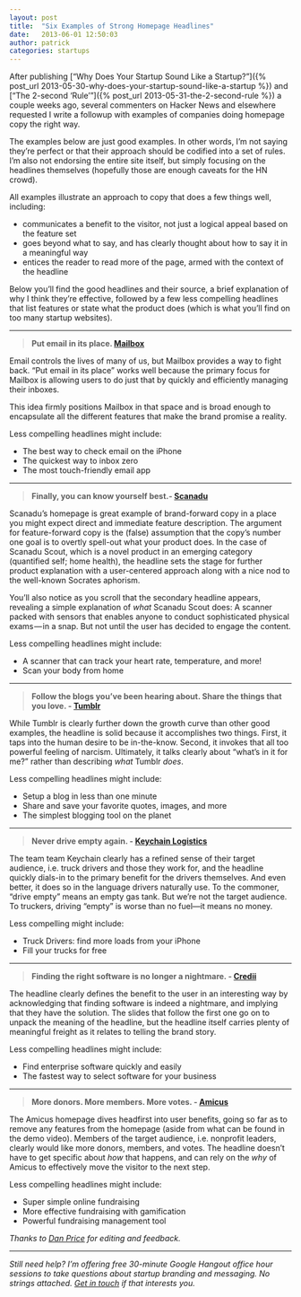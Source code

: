 ```yaml
---
layout: post
title:  "Six Examples of Strong Homepage Headlines"
date:   2013-06-01 12:50:03
author: patrick
categories: startups 
---
```


After publishing [“Why Does Your Startup Sound Like a Startup?”]({% post_url 2013-05-30-why-does-your-startup-sound-like-a-startup %}) and [“The 2-second ‘Rule’”]({% post_url 2013-05-31-the-2-second-rule %}) a couple weeks ago, several commenters on Hacker News and elsewhere requested I write a followup with examples of companies doing homepage copy the right way.

The examples below are just good examples. In other words, I’m not saying they’re perfect or that their approach should be codified into a set of rules. I’m also not endorsing the entire site itself, but simply focusing on the headlines themselves (hopefully those are enough caveats for the HN crowd).

<!--more-->

All examples illustrate an approach to copy that does a few things well, including:

* communicates a benefit to the visitor, not just a logical appeal based on the feature set
* goes beyond what to say, and has clearly thought about how to say it in a meaningful way
* entices the reader to read more of the page, armed with the context of the headline

Below you’ll find the good headlines and their source, a brief explanation of why I think they’re effective, followed by a few less compelling headlines that list features or state what the product does (which is what you’ll find on too many startup websites).

***


> **Put email in its place. [Mailbox][9]**

Email controls the lives of many of us, but Mailbox provides a way to fight back. “Put email in its place” works well because the primary focus for Mailbox is allowing users to do just that by quickly and efficiently managing their inboxes.

This idea firmly positions Mailbox in that space and is broad enough to encapsulate all the different features that make the brand promise a reality.

Less compelling headlines might include:

  * The best way to check email on the iPhone
  * The quickest way to inbox zero
  * The most touch-friendly email app

* * *

> **Finally, you can know yourself best.- [Scanadu][10]**

Scanadu’s homepage is great example of brand-forward copy in a place you might expect direct and immediate feature description. The argument for feature-forward copy is the (false) assumption that the copy’s number one goal is to overtly spell-out what your product does. In the case of Scanadu Scout, which is a novel product in an emerging category (quantified self; home health), the headline sets the stage for further product explanation with a user-centered approach along with a nice nod to the well-known Socrates aphorism.

You’ll also notice as you scroll that the secondary headline appears, revealing a simple explanation of _what_ Scanadu Scout does: A scanner packed with sensors that enables anyone to conduct sophisticated physical exams — in a snap. But not until the user has decided to engage the content.

Less compelling headlines might include:

  * A scanner that can track your heart rate, temperature, and more!
  * Scan your body from home

* * *

> **Follow the blogs you’ve been hearing about.
Share the things that you love. - [Tumblr][11]**

While Tumblr is clearly further down the growth curve than other good examples, the headline is solid because it accomplishes two things. First, it taps into the human desire to be in-the-know. Second, it invokes that all too powerful feeling of narcism. Ultimately, it talks clearly about “what’s in it for me?” rather than describing _what_ Tumblr _does_.

Less compelling headlines might include:

  * Setup a blog in less than one minute
  * Share and save your favorite quotes, images, and more
  * The simplest blogging tool on the planet

* * *

> **Never drive empty again. - [Keychain Logistics][12]**

The team team Keychain clearly has a refined sense of their target audience, i.e. truck drivers and those they work for, and the headline quickly dials-in to the primary benefit for the drivers themselves. And even better, it does so in the language drivers naturally use. To the commoner, “drive empty” means an empty gas tank. But we’re not the target audience. To truckers, driving “empty” is worse than no fuel—it means no money.

Less compelling might include:

  * Truck Drivers: find more loads from your iPhone
  * Fill your trucks for free

* * *

> **Finding the right software is no longer a nightmare. - [Credii][13]**

The headline clearly defines the benefit to the user in an interesting way by acknowledging that finding software is indeed a nightmare, and implying that they have the solution. The slides that follow the first one go on to unpack the meaning of the headline, but the headline itself carries plenty of meaningful freight as it relates to telling the brand story.

Less compelling headlines might include:

  * Find enterprise software quickly and easily
  * The fastest way to select software for your business

* * *

> **More donors. More members. More votes. - [Amicus][14]**

The Amicus homepage dives headfirst into user benefits, going so far as to remove any features from the homepage (aside from what can be found in the demo video). Members of the target audience, i.e. nonprofit leaders, clearly would like more donors, members, and votes. The headline doesn’t have to get specific about _how_ that happens, and can rely on the _why_ of Amicus to effectively move the visitor to the next step.

Less compelling headlines might include:

  * Super simple online fundraising
  * More effective fundraising with gamification
  * Powerful fundraising management tool

_Thanks to [Dan Price][15] for editing and feedback._

* * *

_Still need help? I’m offering free 30-minute Google Hangout office hour sessions to take questions about startup branding and messaging. No strings attached. *[Get in touch][16]* if that interests you._

   [1]: https://medium.com/ (Go home)
   [2]: https://medium.com/collections (Collections)
   [3]: https://medium.com/m/account/authenticate-twitter (Sign in with Twitter)
   [4]: https://d262ilb51hltx0.cloudfront.net/fit/c/64/64/0*AcPn7EcYd2GiFXNQ.jpg (Patrick Woods)
   [5]: https://medium.com/@patrickjwoods (Go to the profile of Patrick Woods)
   [6]: https://medium.com/design-startups (Go to Design %2B Startups)
   [7]: https://medium.com/design-startups/ecc253941020
   [8]: https://medium.com/design-startups/e7982d68de8c
   [9]: http://www.mailboxapp.com/
   [10]: http://www.scanadu.com/
   [11]: https://www.tumblr.com/
   [12]: https://keychainlogistics.com/
   [13]: http://credii.com/
   [14]: http://amicushq.com/
   [15]: https://twitter.com/prixdc
   [16]: http://bit.ly/19hJb8c
   [17]: https://d262ilb51hltx0.cloudfront.net/fit/c/190/190/0*AcPn7EcYd2GiFXNQ.jpg (Patrick Woods)
   [18]: https://medium.com/@prixdc
   [19]: https://d262ilb51hltx0.cloudfront.net/fit/c/160/160/0*gEzZR5QQbUSg4uW7.png
